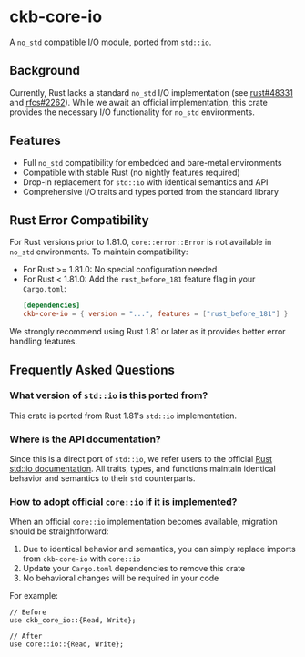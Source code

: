 # ckb-core-io

A `no_std` compatible I/O module, ported from `std::io`.

## Background

Currently, Rust lacks a standard `no_std` I/O implementation (see
[rust#48331](https://github.com/rust-lang/rust/issues/48331) and
[rfcs#2262](https://github.com/rust-lang/rfcs/issues/2262)). While we await an
official implementation, this crate provides the necessary I/O functionality for
`no_std` environments.

## Features

* Full `no_std` compatibility for embedded and bare-metal environments
* Compatible with stable Rust (no nightly features required)
* Drop-in replacement for `std::io` with identical semantics and API
* Comprehensive I/O traits and types ported from the standard library

## Rust Error Compatibility
For Rust versions prior to 1.81.0, `core::error::Error` is not available in `no_std` environments. To maintain compatibility:

- For Rust >= 1.81.0: No special configuration needed
- For Rust < 1.81.0: Add the `rust_before_181` feature flag in your `Cargo.toml`:
  ```toml
  [dependencies]
  ckb-core-io = { version = "...", features = ["rust_before_181"] }
  ```
We strongly recommend using Rust 1.81 or later as it provides better error handling features.

## Frequently Asked Questions

### What version of `std::io` is this ported from?
This crate is ported from Rust 1.81's `std::io` implementation.

### Where is the API documentation?
Since this is a direct port of `std::io`, we refer users to the official [Rust
std::io documentation](https://doc.rust-lang.org/std/io/index.html). All traits,
types, and functions maintain identical behavior and semantics to their `std`
counterparts.

### How to adopt official `core::io` if it is implemented?
When an official `core::io` implementation becomes available, migration should be straightforward:

1. Due to identical behavior and semantics, you can simply replace imports from `ckb-core-io` with `core::io`
2. Update your `Cargo.toml` dependencies to remove this crate
3. No behavioral changes will be required in your code

For example:

```rust,ignore
// Before
use ckb_core_io::{Read, Write};

// After
use core::io::{Read, Write};
```
